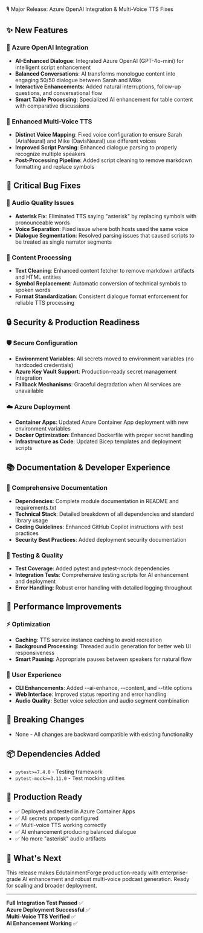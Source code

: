 🎙️ Major Release: Azure OpenAI Integration & Multi-Voice TTS Fixes

## ✨ New Features

### 🤖 Azure OpenAI Integration
- **AI-Enhanced Dialogue**: Integrated Azure OpenAI (GPT-4o-mini) for intelligent script enhancement
- **Balanced Conversations**: AI transforms monologue content into engaging 50/50 dialogue between Sarah and Mike
- **Interactive Enhancements**: Added natural interruptions, follow-up questions, and conversational flow
- **Smart Table Processing**: Specialized AI enhancement for table content with comparative discussions

### 🎯 Enhanced Multi-Voice TTS
- **Distinct Voice Mapping**: Fixed voice configuration to ensure Sarah (AriaNeural) and Mike (DavisNeural) use different voices
- **Improved Script Parsing**: Enhanced dialogue parsing to properly recognize multiple speakers
- **Post-Processing Pipeline**: Added script cleaning to remove markdown formatting and replace symbols

## 🐛 Critical Bug Fixes

### 🔧 Audio Quality Issues
- **Asterisk Fix**: Eliminated TTS saying "asterisk" by replacing symbols with pronounceable words
- **Voice Separation**: Fixed issue where both hosts used the same voice
- **Dialogue Segmentation**: Resolved parsing issues that caused scripts to be treated as single narrator segments

### 📝 Content Processing
- **Text Cleaning**: Enhanced content fetcher to remove markdown artifacts and HTML entities
- **Symbol Replacement**: Automatic conversion of technical symbols to spoken words
- **Format Standardization**: Consistent dialogue format enforcement for reliable TTS processing

## 🔒 Security & Production Readiness

### 🛡️ Secure Configuration
- **Environment Variables**: All secrets moved to environment variables (no hardcoded credentials)
- **Azure Key Vault Support**: Production-ready secret management integration
- **Fallback Mechanisms**: Graceful degradation when AI services are unavailable

### ☁️ Azure Deployment
- **Container Apps**: Updated Azure Container App deployment with new environment variables
- **Docker Optimization**: Enhanced Dockerfile with proper secret handling
- **Infrastructure as Code**: Updated Bicep templates and deployment scripts

## 📚 Documentation & Developer Experience

### 📖 Comprehensive Documentation
- **Dependencies**: Complete module documentation in README and requirements.txt
- **Technical Stack**: Detailed breakdown of all dependencies and standard library usage
- **Coding Guidelines**: Enhanced GitHub Copilot instructions with best practices
- **Security Best Practices**: Added deployment security documentation

### 🧪 Testing & Quality
- **Test Coverage**: Added pytest and pytest-mock dependencies
- **Integration Tests**: Comprehensive testing scripts for AI enhancement and deployment
- **Error Handling**: Robust error handling with detailed logging throughout

## 🚀 Performance Improvements

### ⚡ Optimization
- **Caching**: TTS service instance caching to avoid recreation
- **Background Processing**: Threaded audio generation for better web UI responsiveness
- **Smart Pausing**: Appropriate pauses between speakers for natural flow

### 🎨 User Experience
- **CLI Enhancements**: Added --ai-enhance, --content, and --title options
- **Web Interface**: Improved status reporting and error handling
- **Audio Quality**: Better voice selection and audio segment combination

## 🔄 Breaking Changes
- None - All changes are backward compatible with existing functionality

## 📦 Dependencies Added
- `pytest>=7.4.0` - Testing framework
- `pytest-mock>=3.11.0` - Test mocking utilities

## 🌟 Production Ready
- ✅ Deployed and tested in Azure Container Apps
- ✅ All secrets properly configured
- ✅ Multi-voice TTS working correctly
- ✅ AI enhancement producing balanced dialogue
- ✅ No more "asterisk" audio artifacts

## 🎯 What's Next
This release makes EdutainmentForge production-ready with enterprise-grade AI enhancement and robust multi-voice podcast generation. Ready for scaling and broader deployment.

---
**Full Integration Test Passed** ✅  
**Azure Deployment Successful** ✅  
**Multi-Voice TTS Verified** ✅  
**AI Enhancement Working** ✅
